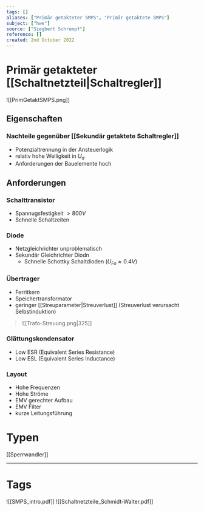 ```yaml
---
tags: []
aliases: ["Primär getakteter SMPS", "Primär getaktete SMPS"]
subject: ["hwe"]
source: ["Siegbert Schrempf"]
reference: []
created: 2nd October 2022
---
```


# Primär getakteter [[Schaltnetzteil|Schaltregler]]
![[PrimGetaktSMPS.png]]
## Eigenschaften
### Nachteile gegenüber [[Sekundär getaktete Schaltregler]]
- Potenzialtrennung in der Ansteuerlogik
- relativ hohe Welligkeit in $U_{a}$
- Anforderungen der Bauelemente hoch
## Anforderungen
### Schalttransistor
- Spannugsfestigkeit  $>800V$
- Schnelle Schaltzeiten
### Diode
- Netzgleichrichter unproblematisch
- Sekundär Gleichrichter Diodn
	- Schnelle Schottky Schaltdioden ($U_{Fo} \approx 0.4V$)
### Übertrager
- Ferritkern
- Speichertransformator
- geringer [[Streuparameter|Streuverlust]] (Streuverlust verursacht Selbstinduktion)
>![[Trafo-Streuung.png|325]]
### Glättungskondensator
- Low ESR (Equivalent Series Resistance)
- Low ESL (Equivalent Series Inductance)

### Layout
- Hohe Frequenzen
- Hohe Ströme
- EMV gerechter Aufbau
- EMV Filter
- kurze Leitungsführung

# Typen
[[Sperrwandler]]

---
# Tags
![[SMPS_intro.pdf]]
![[Schaltnetzteile_Schmidt-Walter.pdf]]